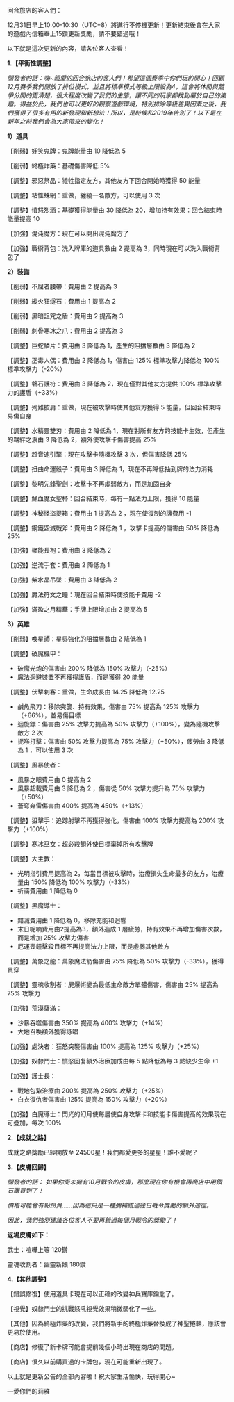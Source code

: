 回合旅店的客人們：



12月31日早上10:00-10:30（UTC+8）將進行不停機更新！更新結束後會在大家的遊戲內信箱奉上15鑽更新獎勵，請不要錯過哦！

以下就是這次更新的內容，請各位客人查看！



**1.【平衡性調整】**

*開發者的話：嗨~親愛的回合旅店的客人們！希望這個賽季中你們玩的開心！回顧12月賽季我們開放了排位模式，並且將標準模式等級上限設為4，這會將休閒與競爭分開的更清楚，很大程度改變了我們的生態，讓不同的玩家都找到屬於自己的樂趣。得益於此，我們也可以更好的觀察遊戲環境，特別排除等級差異因素之後，我們獲得了很多有用的新發現和新想法！所以，是時候和2019年告別了！以下是在新年之前我們會為大家帶來的變化！*

**1）道具**

【削弱】奸笑鬼牌：鬼牌能量由 10 降低為 5

【削弱】終極炸藥：基礎傷害降低 5%

【調整】邪惡祭品：犧牲指定友方，其他友方下回合開始時獲得 50 能量

【調整】粘性蛛網：重做，纏繞一名敵方，可以使用 3 次

【調整】憤怒烈酒：基礎獲得能量由 30 降低為 20，增加持有效果：回合結束時能量提高 10

【加強】混沌魔方：現在可以開出混沌魔方了

【加強】戰術背包：洗入牌庫的道具數由 2 提高為 3，同時現在可以洗入戰術背包了



**2）裝備**

【削弱】不屈者腰帶：費用由 2 提高為 3

【削弱】縱火狂燧石：費用由 1 提高為 2

【削弱】黑暗詛咒之盾：費用由 2 提高為 3

【削弱】刺骨寒冰之爪：費用由 2 提高為 3

【調整】巨蛇鱗片：費用由 3 降低為 1，產生的阻擋層數由 3 降低為 2

【調整】巫毒人偶：費用由 2 降低為 1，傷害由 125% 標準攻擊力降低為 100% 標準攻擊力（-20%）

【調整】磐石護符：費用由 3 降低為 2，現在僅對其他友方提供 100% 標準攻擊力的護盾（+33%）

【調整】殉難披肩：重做，現在被攻擊時使其他友方獲得 5 能量，但回合結束時易傷自身

【調整】水精靈雙刃：費用由 2 降低為 1，現在對所有友方的技能卡生效，但產生的羈絆之淚由 3 降低為 2，額外使攻擊卡傷害提高 25%

【調整】超音速引擎：現在攻擊卡隨機攻擊 3 次，但傷害降低 25%

【調整】扭曲命運骰子：費用由 3 降低為 1，現在不再降低抽到牌的法力消耗

【調整】黎明先鋒聖劍：攻擊卡不再虛弱敵方，而是加固自身

【調整】鮮血魔女聖杯：回合結束時，每有一點法力上限，獲得 10 能量

【調整】神秘怪盜提箱：費用由 1 提高為 2 ，現在使復制的牌費用 -1

【調整】鋼鐵毀滅戰斧：費用由 2 降低為 1 ，攻擊卡提高的傷害由 50% 降低為 25%

【加強】聚能長袍：費用由 3 降低為 2

【加強】逆流手套：費用由 2 降低為 1

【加強】紫水晶吊墜：費用由 3 降低為 2

【加強】魔法符文之瞳：現在回合結束時使技能卡費用 -2

【加強】滿盈之月精華：手牌上限增加由 2 提高為 5



**3）英雄**

【削弱】喚星師：星界強化的阻擋層數由 2 降低為 1

【調整】破魔機甲：

- 破魔光炮的傷害由 200% 降低為 150% 攻擊力（-25%）
- 魔法迴避裝置不再獲得護盾，而是獲得 20 能量

【調整】伏擊刺客：重做，生命成長由 14.25 降低為 12.25

- 鹹魚飛刀：移除突襲、持有效果，傷害由 75% 提高為 125% 攻擊力（+66%），並易傷目標
- 迴旋鏢：傷害由 25% 攻擊力提高為 50% 攻擊力（+100%），變為隨機攻擊敵方 2 次
- 扼喉打擊：傷害由 50% 攻擊力提高為 75% 攻擊力（+50%），疲勞由 3 降低為 1 ，可以使用 3 次

【調整】風暴使者：

- 風暴之眼費用由 0 提高為 2
- 風暴超載費用由 3 降低為 2 ，傷害從 50% 攻擊力提升為 75% 攻擊力（+50%）
- 蒼穹奔雷傷害由 400% 提高為 450%（+13%）

【調整】狙擊手：追踪射擊不再獲得強化，傷害由 100% 攻擊力提高為 200% 攻擊力（+100%）

【調整】寒冰巫女：超必殺額外使目標棄掉所有攻擊牌

【調整】大主教：

- 光明指引費用提高為 2，每當目標被攻擊時，治療損失生命最多的友方，治療量由 150% 降低為 100% 攻擊力（-33%）
- 祈禱費用由 1 降低為 0

【調整】黑魔導士：

- 黯滅費用由 1 降低為 0，移除充能和迴響
- 末日呢喃費用由2提高為3，額外造成 1 層疲勞，持有效果不再增加傷害次數，而是增加 25% 攻擊力傷害
- 厄運喪鐘擊殺目標不再提高法力上限，而是虛弱其他敵方

【調整】萬象之龍：萬象魔法箭傷害由 75% 降低為 50% 攻擊力（-33%），獲得貫穿

【調整】靈魂收割者：屍爆術變為最低生命敵方單體傷害，傷害由 25% 提高為 75% 攻擊力

【加強】荒漠薩滿：

- 沙暴吞噬傷害由 350% 提高為 400% 攻擊力（+14%）
- 大地召喚額外獲得詠唱

【加強】處決者：狂怒突襲傷害由 100% 提高為 125% 攻擊力（+25%）

【加強】奴隸鬥士：憤怒回复額外治療加成由每 5 點降低為每 3 點缺少生命 +1

【加強】護士長：

- 戰地包紮治療由 200% 提高為 250% 攻擊力（+25%）
- 白衣復仇者傷害由 125% 提高為 150% 攻擊力（+20%）

【加強】白魔導士：閃光的幻月使每層使自身攻擊卡和技能卡傷害提高的效果現在可疊加，每次 100%



**2.【成就之路】**

成就之路獎勵已經開放至 24500星！我們都愛更多的星星！誰不愛呢？



**3.【皮膚回歸】**



*開發者的話： 如果你尚未擁有10月戰令的皮膚，那麼現在你有機會再商店中用鑽石購買到了！*

*價格可能會有點昂貴……因為這只是一種彌補錯過往日戰令獎勵的額外途徑。*

*因此，我們強烈建議各位客人不要再錯過每個月戰令的獎勵了！*

**返場皮膚如下：**

武士：喧嘩上等 120鑽

靈魂收割者：幽靈新娘 180鑽



**4.【其他調整】**

【錯誤修復】使用道具卡現在可以正確的改變神兵寶庫鑰匙了。

【視覺】奴隸鬥士的挑戰怒吼視覺效果稍微弱化了一些。

【其他】因為終極炸藥的改變，我們將新手的終極炸藥替換成了神聖捲軸，應該會更易於使用。

【商店】修復了新卡牌可能會提前幾個小時出現在商店的問題。

【商店】很久以前購買過的卡牌包，現在可能重新出現了。



以上就是更新公告的全部內容啦！祝大家生活愉快，玩得開心~

—愛你們的莉雅